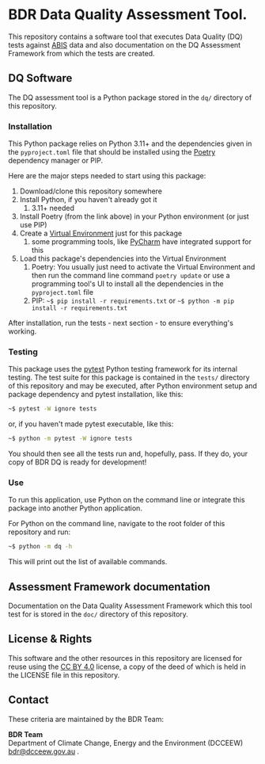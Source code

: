 # BDR Data Quality Assessment Tool.

This repository contains a software tool that executes Data Quality (DQ) tests against [ABIS](https://linked.data.gov.au/def/abis) data and also documentation on the DQ Assessment Framework from which the tests are created.

## DQ Software

The DQ assessment tool is a Python package stored in the `dq/` directory of this repository.

### Installation

This Python package relies on Python 3.11+ and the dependencies given in the `pyproject.toml` file that should be installed using the [Poetry](https://python-poetry.org/) dependency manager or PIP.

Here are the major steps needed to start using this package:

1. Download/clone this repository somewhere
2. Install Python, if you haven't already got it
   1. 3.11+ needed
3. Install Poetry (from the link above) in your Python environment (or just use PIP)
4. Create a [Virtual Environment](https://docs.python.org/3/library/venv.html) just for this package
   1. some programming tools, like [PyCharm](https://www.jetbrains.com/pycharm/) have integrated support for this
5. Load this package's dependencies into the Virtual Environment
   1. Poetry: You usually just need to activate the Virtual Environment and then run the command line command `poetry update` or use a programming tool's UI to install all the dependencies in the `pyproject.toml` file
   2. PIP: `~$ pip install -r requirements.txt` or `~$ python -m pip install -r requirements.txt`

After installation, run the tests - next section - to ensure everything's working.

### Testing

This package uses the [pytest](https://pytest.org) Python testing framework for its internal testing. The test suite for this package is contained in the `tests/` directory of this repository and may be executed, after Python environment setup and package dependency and pytest installation, like this:

```bash
~$ pytest -W ignore tests
```

or, if you haven't made pytest executable, like this:

```bash
~$ python -m pytest -W ignore tests
```

You should then see all the tests run and, hopefully, pass. If they do, your copy of BDR DQ is ready for development!

### Use

To run this application, use Python on the command line or integrate this package into another Python application.

For Python on the command line, navigate to the root folder of this repository and run:

```bash
~$ python -m dq -h
```

This will print out the list of available commands.


## Assessment Framework documentation

Documentation on the Data Quality Assessment Framework which this tool test for is stored in the `doc/` directory of this repository. 

## License & Rights

This software and the other resources in this repository are licensed for reuse using the [CC BY 4.0](https://creativecommons.org/licenses/by/4.0/) license, a copy of the deed of which is held in the LICENSE file in this repository.

## Contact

These criteria are maintained by the BDR Team:

**BDR Team**  
Department of Climate Change, Energy and the Environment (DCCEEW)  
<bdr@dcceew.gov.au> . 